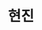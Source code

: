 ---
userid: resistan
title: 현진
description: 접근성이 당연한 일이면 좋겠습니다.
img: https://resistan.com/assets/images/icon.png
homepage: https://resistan.com
github: https://github.com/resistan
twitter: https://x.com/resistan
---